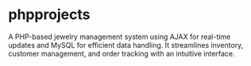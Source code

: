 # phpprojects
A PHP-based jewelry management system using AJAX for real-time updates and MySQL for efficient data handling. It streamlines inventory, customer management, and order tracking with an intuitive interface.

